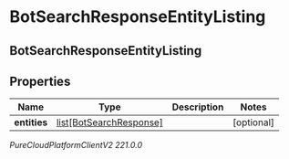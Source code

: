 # BotSearchResponseEntityListing

## BotSearchResponseEntityListing

## Properties

|Name | Type | Description | Notes|
|------------ | ------------- | ------------- | -------------|
| **entities** | [list[BotSearchResponse]](BotSearchResponse) |  | [optional] |



_PureCloudPlatformClientV2 221.0.0_
